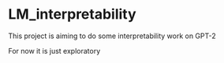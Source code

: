 # LM_interpretability

This project is aiming to do some interpretability work on GPT-2

For now it is just exploratory

